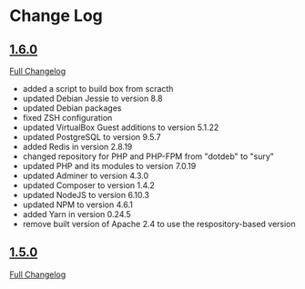 # Change Log

## [1.6.0](https://github.com/jack-in-the-box/box/tree/1.6.0)
[Full Changelog](https://github.com/jack-in-the-box/v2/compare/1.5.0...1.6.0)

- added a script to build box from scracth
- updated Debian Jessie to version 8.8
- updated Debian packages
- fixed ZSH configuration
- updated VirtualBox Guest additions to version 5.1.22
- updated PostgreSQL to version 9.5.7
- added Redis in version 2.8.19
- changed repository for PHP and PHP-FPM from "dotdeb" to "sury"
- updated PHP and its modules to version 7.0.19
- updated Adminer to version 4.3.0
- updated Composer to version 1.4.2
- updated NodeJS to version 6.10.3
- updated NPM to version 4.6.1
- added Yarn in version 0.24.5
- remove built version of Apache 2.4 to use the respository-based version

## [1.5.0](https://github.com/jack-in-the-box/box/tree/1.5.0)
[Full Changelog](https://github.com/jack-in-the-box/v2/compare/1.0.0...1.5.0)
